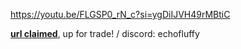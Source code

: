 https://youtu.be/FLGSP0_rN_c?si=ygDiIJVH49rMBtiC

[**url claimed**](https://rentry.co/sparklypup), up for trade! / discord: echofluffy